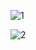 

![1](https://github.com/atopal151/sell_application/assets/45879059/395d164c-55ac-41d6-9557-748a2316f498)




![2](https://github.com/atopal151/sell_application/assets/45879059/7790b5be-6717-4bed-9702-3dce33960248)
